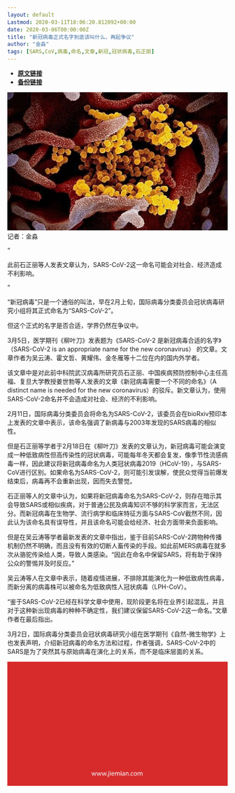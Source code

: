 ```yaml
---
layout: default
Lastmod: 2020-03-11T18:06:20.812092+00:00
date: 2020-03-06T00:00:00Z
title: "新冠病毒正式名字到底该叫什么，再起争议"
author: "金淼"
tags: [SARS,CoV,病毒,命名,文章,新冠,冠状病毒,石正丽]
---
```


* [**原文链接**](https://mp.weixin.qq.com/s/aG9TSSIEkplBQp_h3l5-XQ)
* [**备份链接**](http://archive.today/1SSYR)


![](/images/post/49a4779c315081134361c8c38396fc97.jpg)记者：金淼

“

  

此前石正丽等人发表文章认为，SARS-CoV-2这一命名可能会对社会、经济造成不利影响。

  

”

“新冠病毒”只是一个通俗的叫法，早在2月上旬，国际病毒分类委员会冠状病毒研究小组将其正式命名为“SARS-CoV-2”。  

但这个正式的名字是否合适，学界仍然在争议中。

3月5日，医学期刊《柳叶刀》发表题为《SARS-CoV-2 是新冠病毒合适的名字》（SARS-CoV-2 is an appropriate name for the new coronavirus） 的文章。文章作者为吴云涛、霍文哲、黄耀伟、金冬雁等十二位在内的国内外学者。

该文章中是对此前中科院武汉病毒所研究员石正丽、中国疾病预防控制中心主任高福、复旦大学教授姜世勃等人发表的文章《新冠病毒需要一个不同的命名》（A distinct name is needed for the new coronavirus）的驳斥。新文章认为，使用SARS-CoV-2命名并不会造成对社会、经济的不利影响。

2月11日，国际病毒分类委员会将命名为SARS-CoV-2，该委员会在bioRxiv预印本上发表的文章中表示，该命名强调了新病毒与2003年发现的SARS病毒的相似性。

但是石正丽等学者于2月18日在《柳叶刀》发表的文章认为，新冠病毒可能会演变成一种低致病性但高传染性的冠状病毒，可能每年冬天都会复发，像季节性流感病毒一样，因此建议将新冠病毒命名为人类冠状病毒2019（HCoV-19），与SARS-CoV进行区别。如果命名为SARS-CoV-2，则可能引发误解，使民众觉得当前爆发结束后，病毒再不会重新出现，因而失去警觉。

石正丽等人的文章中认为，如果将新冠病毒命名为SARS-CoV-2，则存在暗示其会导致SARS或相似疾病，对于普通公民及病毒知识不够的科学家而言，无法区分。而新冠病毒在生物学、流行病学和临床特征方面与SARS-CoV截然不同，因此认为该命名具有误导性，并且该命名可能会给经济、社会方面带来负面影响。

但是在吴云涛等学者最新发表的文章中指出，鉴于目前SARS-CoV-2跨物种传播机制仍然不明确，而且没有有效的切断人畜传染的手段。如此前MERS病毒在就多次从骆驼传染给人类，导致人类感染。“因此在命名中保留SARS，将有助于保持公众的警惕并及时反应。”

吴云涛等人在文章中表示，随着疫情进展，不排除其能演化为一种低致病性病毒，而新分离的病毒株可以被命名为低致病性人冠状病毒（LPH-CoV）。

“鉴于SARS-CoV-2已经在科学文章中使用，现阶段更名将在业界引起混乱，并且对于这种新出现病毒的种种不确定性，我们建议保留SARS-CoV-2这一命名。”文章作者在最后指出。

3月2日，国际病毒分类委员会冠状病毒研究小组在医学期刊《自然-微生物学》上也发表声明，介绍新冠病毒的命名方法和过程，作者强调，SARS-CoV-2中的SARS是为了突然其与原始病毒在演化上的关系，而不是临床层面的关系。

![](/images/post/3ef9527fd7edfb43b0c70486c7a956af.jpg)


